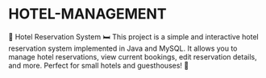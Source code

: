 # HOTEL-MANAGEMENT
🏨 Hotel Reservation System 🛏 This project is a simple and interactive hotel reservation system implemented in Java and MySQL. It allows you to manage hotel reservations, view current bookings, edit reservation details, and more. Perfect for small hotels and guesthouses! 🌟

